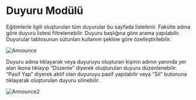 # Duyuru Modülü

Eğitimlerle ilgili oluşturulan tüm duyurular bu sayfada listelenir. Fakülte adına göre duyuru listesi filtrelenebilir. Duyuru başlığına göre arama yapılabilir. Duyurular tablosunun sütunları kullanım şekline göre özelleştirilebilir.

![Announce](/docs.toltekcampus.com/media/modules/course.app/announce/announce.png)

Duyuru adına tıklayarak veya duyuruyu oluşturan kişinin adının yanında yer alan ikona tıklayıp “Düzenle” diyerek oluşturulan duyuru düzenlenebilir. “Pasif Yap” diyerek aktif olan duyuruyu pasif yapılabilir veya “Sil” butonuna tıklayarak oluşturulan duyuru silinebilir.

![Announce2](/docs.toltekcampus.com/media/modules/course.app/announce/announce2.png)
